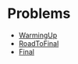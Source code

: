 # Problems

- [WarmingUp](https://www.hackerrank.com/computing-competitive-programming-2018-trial)
- [RoadToFinal](https://www.hackerrank.com/contests/computing-competitive-programming-2018-contest/)
- [Final](https://www.hackerrank.com/contests/computing-competitive-programming-2018-final/)